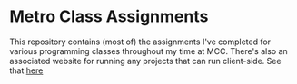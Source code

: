 # Metro Class Assignments
This repository contains (most of) the assignments I've completed for various programming classes throughout my time at MCC. There's also an associated website 
for running any projects that can run client-side. See that [here](https://metro.grelk.tech)
